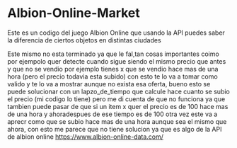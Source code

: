 # Albion-Online-Market
Este es un codigo del juego Albion Online que usando la API puedes saber la diferencia de ciertos objetos en distintas ciudades 

Este mismo no esta terminado ya que le fal,tan cosas importantes coimo por ejempolo quer detecte cuando sigue siendo el mismo precio que antes y que no se vendio
por ejemplo tienes x que se vendio hace mas de una hora (pero el precio todavia esta subido) con esto te lo va a tomar como valido y te lo va a mostrar aunque no exista esa oferta, bueno esto se puede solucionar con un lapzo_de_tiempo que calcule hace cuanto se subio el precio (mi codigo lo tiene) pero  me di cuenta de que no funciona ya que tambien puede pasar de que si un item x quer el precio es de 100 hace mas de una hora y ahoradespues de ese tiempo es de 100 otra vez este va a aprecr como que se subio hace mas de una hora aunque sea el mismo que ahora, con esto me parece que no tiene solucion ya que es algo de la API de albion online 
https://www.albion-online-data.com/
